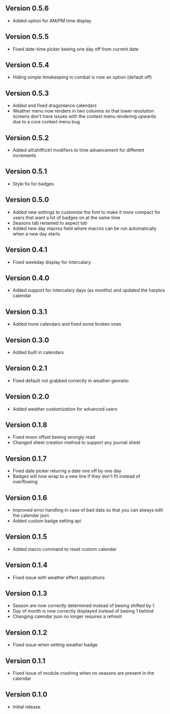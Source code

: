 ## Version 0.5.6
- Added option for AM/PM time display

## Version 0.5.5
- Fixed date-time picker beeing one day off from current date

## Version 0.5.4
- Hiding simple timekeeping in combat is now an option (default off)

## Version 0.5.3
- Added and fixed dragonlance calendars
- Weather menu now renders in two columns so that lower resolution screens don't have issues with the context menu rendering upwards due to a core context menu bug

## Version 0.5.2
- Added alt\shift\ctrl modifiers to time advancement for different increments

## Version 0.5.1
- Style fix for badges

## Version 0.5.0
- Added new settings to customize the font to make it more compact for users that want a lot of badges on at the same time
- Seasons tab renamed to aspect tab
- Added new day macros field where macros can be run automatically when a new day starts 

## Version 0.4.1
- Fixed weekday display for intercalary

## Version 0.4.0
- Added support for intercalary days (as months) and updated the harptos calendar

## Version 0.3.1
- Added more calendars and fixed some broken ones

## Version 0.3.0
- Added built in calendars

## Version 0.2.1
- Fixed default not grabbed correctly in weather genratio

## Version 0.2.0
- Added weather customization for advanced users

## Version 0.1.8
- Fixed moon offset beeing wrongly read
- Changed sheet creation method to support any journal sheet

## Version 0.1.7
- Fixed date picker returnig a date one off by one day
- Badges will now wrap to a new line if they don't fit instead of overflowing

## Version 0.1.6
- Improved error handling in case of bad data so that you can always edit the calendar json
- Added custom badge setting api

## Version 0.1.5
- Added macro command to reset custom calendar

## Version 0.1.4
- Fixed issue with weather effect applications

## Version 0.1.3
- Season are now correctly determined instead of beeing shifted by 1
- Day of month is now correctly displayed instead of beeing 1 behind
- Changing calendar json no longer requires a refresh

## Version 0.1.2
- Fixed issue when setting weather badge

## Version 0.1.1
- Fixed issue of module crashing when no seasons are present in the calendar

## Version 0.1.0
- Initial release

